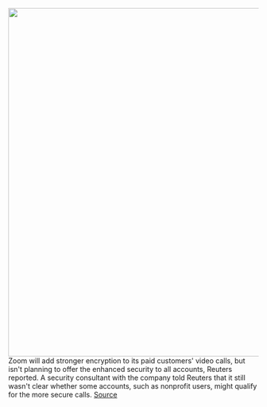 <img src='https://cdn.vox-cdn.com/thumbor/OGsVHrM5iCk1iv5pqiLa-pEa4p0=/0x0:2040x1360/1200x800/filters:focal(857x517:1183x843)/cdn.vox-cdn.com/uploads/chorus_image/image/66875561/acastro_200331_1777_zoom_0002.0.0.jpg' width='700px' /><br/>
Zoom will add stronger encryption to its paid customers' video calls, but isn't planning to offer the enhanced security to all accounts, Reuters reported. A security consultant with the company told Reuters that it still wasn't clear whether some accounts, such as nonprofit users, might qualify for the more secure calls.
<a href='https://www.theverge.com/2020/5/30/21275460/zoom-paying-customers-encryption-security'> Source <a/>